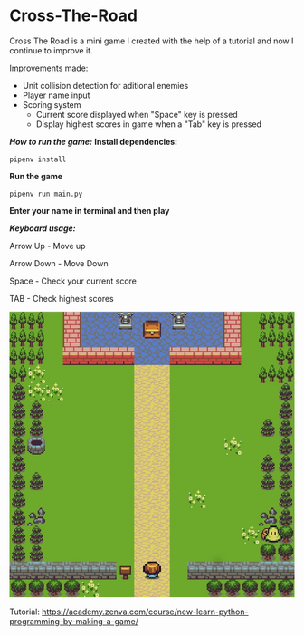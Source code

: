 # Cross-The-Road
Cross The Road is a mini game I created with the help of a tutorial and now I continue to improve it.

Improvements made:
 - Unit collision detection for aditional enemies
 - Player name input
 - Scoring system
   - Current score displayed when "Space" key is pressed
   - Display highest scores in game when a "Tab" key is pressed
   
***How to run the game:***
  **Install dependencies:**
  ```
  pipenv install
  ```
  **Run the game**
  ```
  pipenv run main.py
  ```
  **Enter your name in terminal and then play**
  
  
  ***Keyboard usage:***
  
   Arrow Up - Move up
  
   Arrow Down - Move Down
  
   Space - Check your current score
  
   TAB - Check highest scores

![Screenshot](screenshot.jpg)

Tutorial: https://academy.zenva.com/course/new-learn-python-programming-by-making-a-game/
